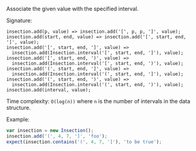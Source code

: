 Associate the given value with the specified interval.

Signature:

```js#evaluate:false
insection.add(p, value) => insection.add('[', p, p, ']', value);
insection.add(start, end, value) => insection.add('[', start, end, ']', value);
insection.add('[', start, end, ']', value) =>
  insection.add(Insection.interval('[', start, end, ']'), value);
insection.add('[', start, end, ')', value) =>
  insection.add(Insection.interval('[', start, end, ')'), value);
insection.add('(', start, end, ']', value) =>
  insection.add(Insection.interval('(', start, end, ']'), value);
insection.add('(', start, end, ')', value) =>
  insection.add(Insection.interval('(', start, end, ')'), value);
insection.add(interval, value);
```

Time complexity: `O(log(n))` where `n` is the number of intervals in the
data structure.

Example:

```js
var insection = new Insection();
insection.add('(', 4, 7, ']', 'foo');
expect(insection.contains('(', 4, 7, ']'), 'to be true');
```
